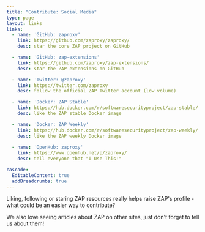 ```yaml
---
title: "Contribute: Social Media"
type: page
layout: links
links:
  - name: 'GitHub: zaproxy'
    link: https://github.com/zaproxy/zaproxy/
    desc: star the core ZAP project on GitHub

  - name: 'GitHub: zap-extensions'
    link: https://github.com/zaproxy/zap-extensions/
    desc: star the ZAP extensions on GitHub

  - name: 'Twitter: @zaproxy'
    link: https://twitter.com/zaproxy
    desc: follow the official ZAP Twitter account (low volume)

  - name: 'Docker: ZAP Stable'
    link: https://hub.docker.com/r/softwaresecurityproject/zap-stable/
    desc: like the ZAP stable Docker image

  - name: 'Docker: ZAP Weekly'
    link: https://hub.docker.com/r/softwaresecurityproject/zap-weekly/
    desc: like the ZAP weekly Docker image
    
  - name: 'OpenHub: zaproxy'
    link: https://www.openhub.net/p/zaproxy/
    desc: tell everyone that "I Use This!"

cascade:
  EditableContent: true
  addBreadcrumbs: true
---
```


Liking, following or staring ZAP resources really helps raise ZAP's profile - what could be an easier way to contribute?

We also love seeing articles about ZAP on other sites, just don't forget to tell us about them!

